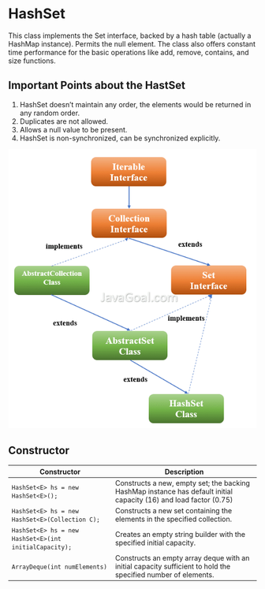 # HashSet
This class implements the Set interface, backed by a hash table (actually a HashMap instance). Permits the null element. The class also offers constant time performance for the basic operations like add, remove, contains, and size functions.

## Important Points about the HastSet
1. HashSet doesn’t maintain any order, the elements would be returned in any random order.
2. Duplicates are not allowed.
3. Allows a null value to be present.
4. HashSet is non-synchronized, can be synchronized explicitly.

![](images/11.png)

## Constructor

|     Constructor |         Description                    |
|----------------------------|------------------------------------|
|     `HashSet<E> hs = new HashSet<E>();` | Constructs a new, empty set; the backing HashMap instance has default initial capacity (16) and load factor (0.75) |
|  `HashSet<E> hs = new HashSet<E>(Collection C);` |     Constructs a new set containing the elements in the specified collection. |
|  `HashSet<E> hs = new HashSet<E>(int initialCapacity);` |     Creates an empty string builder with the specified initial capacity. |
|  `ArrayDeque(int numElements)`	|  Constructs an empty array deque with an initial capacity sufficient to hold the specified number of elements. |